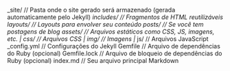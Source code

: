 _site/                  // Pasta onde o site gerado será armazenado (gerada automaticamente pelo Jekyll)
_includes/              // Fragmentos de HTML reutilizáveis
_layouts/               // Layouts para envolver seu conteúdo
_posts/                 // Se você tem postagens de blog
assets/                 // Arquivos estáticos como CSS, JS, imagens, etc.
  |_ css/               // Arquivos CSS
  |_ img/               // Imagens
  |_ js/                // Arquivos JavaScript
_config.yml             // Configurações do Jekyll
Gemfile                 // Arquivo de dependências do Ruby (opcional)
Gemfile.lock            // Arquivo de bloqueio de dependências do Ruby (opcional)
index.md                // Seu arquivo principal Markdown
